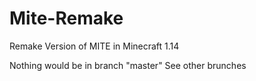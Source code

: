 # Mite-Remake
Remake Version of MITE in Minecraft 1.14

Nothing would be in branch "master"
See other brunches
